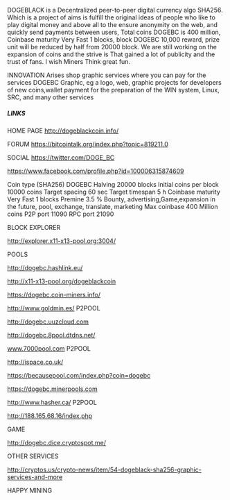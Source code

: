﻿DOGEBLACK is a Decentralized peer-to-peer digital currency algo SHA256. Which is a project of aims is fulfill the original ideas of people who like to play digital money 
and above all to the ensure anonymity on the web, and quickly send payments between users, Total coins DOGEBC is 400 million, Coinbase maturity Very Fast 1 blocks,
block DOGEBC 10,000 reward, prize unit will be reduced by half from 20000 block. We are still working on the expansion of coins and the strive is That gained a lot of publicity 
and the trust of fans. I wish Miners Think great fun.

INNOVATION
Arises shop graphic services where you can pay for the services DOGEBC Graphic, eg a logo, web, graphic projects for developers of new coins,wallet payment for the preparation of the WIN system, Linux, SRC, and many other services



##### LINKS #####

HOME PAGE
http://dogeblackcoin.info/

FORUM
https://bitcointalk.org/index.php?topic=819211.0

SOCIAL
https://twitter.com/DOGE_BC

https://www.facebook.com/profile.php?id=100006315874609

Coin type (SHA256) DOGEBC
Halving
20000 blocks
Initial coins per block
10000 coins
Target spacing
60 sec
Target timespan 
5 h
Coinbase maturity
Very Fast 1 blocks
Premine 3.5 %
Bounty, advertising,Game,expansion in the future, pool, exchange, translate, marketing
Max coinbase
400 Million coins
P2P port 11090
RPC port 21090



BLOCK EXPLORER

http://explorer.x11-x13-pool.org:3004/

POOLS

http://dogebc.hashlink.eu/

http://x11-x13-pool.org/dogeblackcoin

https://dogebc.coin-miners.info/

http://www.goldmin.es/ P2POOL

http://dogebc.uuzcloud.com

http://dogebc.8pool.dtdns.net/

www.7000pool.com P2POOL

http://ispace.co.uk/

https://becausepool.com/index.php?coin=dogebc

https://dogebc.minerpools.com

http://www.hasher.ca/ P2POOL

http://188.165.68.16/index.php


GAME

http://dogebc.dice.cryptospot.me/

OTHER SERVICES

http://cryptos.us/crypto-news/item/54-dogeblack-sha256-graphic-services-and-more



HAPPY MINING


